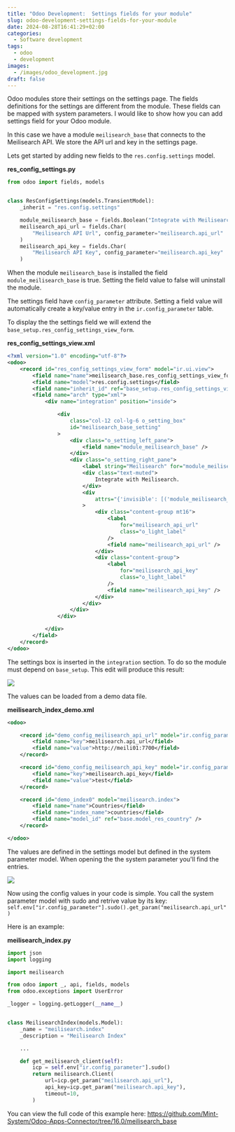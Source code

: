 ```yaml
---
title: "Odoo Development:  Settings fields for your module"
slug: odoo-development-settings-fields-for-your-module
date: 2024-08-28T16:41:29+02:00
categories:
  - Software development
tags:
  - odoo
  - development
images:
  - /images/odoo_development.jpg
draft: false
---
```


Odoo modules store their settings on the settings page. The fields definitions for the settings are different from the module. These fields can be mapped with system parameters. I  would like to show how you can add settings field for your Odoo module. 

<!--more-->

In this case we have a module `meilisearch_base` that connects to the Meilisearch API. We store the API url and key in the settings page. 

Lets get started by adding new fields to the `res.config.settings` model.

**res_config_settings.py**

```python
from odoo import fields, models


class ResConfigSettings(models.TransientModel):
    _inherit = "res.config.settings"

    module_meilisearch_base = fields.Boolean("Integrate with Meilisearch")
    meilisearch_api_url = fields.Char(
        "Meilisearch API Url", config_parameter="meilisearch.api_url"
    )
    meilisearch_api_key = fields.Char(
        "Meilisearch API Key", config_parameter="meilisearch.api_key"
    )
```

When the module `meilisearch_base` is installed the field `module_meilisearch_base`
 is true. Setting the field value to false will uninstall the module.

The settings field have `config_parameter` attribute. Setting a field value will automatically create a key/value entry in the `ir.config_parameter` table.

To display the the settings field we will extend the `base_setup.res_config_settings_view_form`.
 
 **res_config_settings_view.xml**

```xml
<?xml version="1.0" encoding="utf-8"?>
<odoo>
    <record id="res_config_settings_view_form" model="ir.ui.view">
        <field name="name">meilisearch_base.res_config_settings_view_form</field>
        <field name="model">res.config.settings</field>
        <field name="inherit_id" ref="base_setup.res_config_settings_view_form" />
        <field name="arch" type="xml">
            <div name="integration" position="inside">

                <div
                    class="col-12 col-lg-6 o_setting_box"
                    id="meilisearch_base_setting"
                >
                    <div class="o_setting_left_pane">
                        <field name="module_meilisearch_base" />
                    </div>
                    <div class="o_setting_right_pane">
                        <label string="Meilisearch" for="module_meilisearch_base" />
                        <div class="text-muted">
                            Integrate with Meilisearch.
                        </div>
                        <div
                            attrs="{'invisible': [('module_meilisearch_base', '=', False)]}"
                        >
                            <div class="content-group mt16">
                                <label
                                    for="meilisearch_api_url"
                                    class="o_light_label"
                                />
                                <field name="meilisearch_api_url" />
                            </div>
                            <div class="content-group">
                                <label
                                    for="meilisearch_api_key"
                                    class="o_light_label"
                                />
                                <field name="meilisearch_api_key" />
                            </div>
                        </div>
                    </div>
                </div>

            </div>
        </field>
    </record>
</odoo>
```

The settings box is inserted in the `integration` section. To do so the module must depend on `base_setup`. This edit will produce this result:

![](/images/Odoo%20Settings%20Page%20Meilisearch.png)

The values can be loaded from a demo data file.

**meilisearch_index_demo.xml**

```xml
<odoo>

    <record id="demo_config_meilisearch_api_url" model="ir.config_parameter">
        <field name="key">meilisearch.api_url</field>
        <field name="value">http://meili01:7700</field>
    </record>

    <record id="demo_config_meilisearch_api_key" model="ir.config_parameter">
        <field name="key">meilisearch.api_key</field>
        <field name="value">test</field>
    </record>

    <record id="demo_index0" model="meilisearch.index">
        <field name="name">Countries</field>
        <field name="index_name">countries</field>
        <field name="model_id" ref="base.model_res_country" />
    </record>

</odoo>
```

The values are defined in the settings model but defined in the system parameter model. When opening the the system parameter you'll find the entries.

![](/images/Odoo%20System%20Parameter%20Meilisearch.png)

Now using the config values in your code is simple. You call the system parameter model with sudo and retrive value by its key: `self.env["ir.config_parameter"].sudo().get_param("meilisearch.api_url")`

Here is an example:

**meilisearch_index.py**

```python
import json
import logging

import meilisearch

from odoo import _, api, fields, models
from odoo.exceptions import UserError

_logger = logging.getLogger(__name__)


class MeilisearchIndex(models.Model):
    _name = "meilisearch.index"
    _description = "Meilisearch Index"

	...

    def get_meilisearch_client(self):
        icp = self.env["ir.config_parameter"].sudo()
        return meilisearch.Client(
            url=icp.get_param("meilisearch.api_url"),
            api_key=icp.get_param("meilisearch.api_key"),
            timeout=10,
        )
```

You can view the full code of this example here: <https://github.com/Mint-System/Odoo-Apps-Connector/tree/16.0/meilisearch_base>

